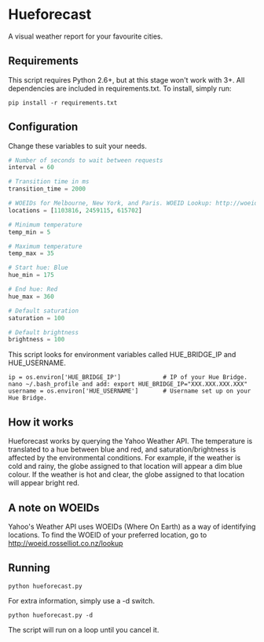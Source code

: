 # Hueforecast
A visual weather report for your favourite cities.

## Requirements
This script requires Python 2.6+, but at this stage won't work with 3+. All dependencies are included in requirements.txt. To install, simply run:

```pip install -r requirements.txt```

## Configuration
Change these variables to suit your needs.

```python
# Number of seconds to wait between requests
interval = 60

# Transition time in ms
transition_time = 2000

# WOEIDs for Melbourne, New York, and Paris. WOEID Lookup: http://woeid.rosselliot.co.nz/lookup
locations = [1103816, 2459115, 615702]

# Minimum temperature
temp_min = 5

# Maximum temperature
temp_max = 35

# Start hue: Blue
hue_min = 175

# End hue: Red
hue_max = 360

# Default saturation
saturation = 100

# Default brightness
brightness = 100

```

This script looks for environment variables called HUE_BRIDGE_IP and HUE_USERNAME.
```
ip = os.environ['HUE_BRIDGE_IP']            # IP of your Hue Bridge. nano ~/.bash_profile and add: export HUE_BRIDGE_IP="XXX.XXX.XXX.XXX"
username = os.environ['HUE_USERNAME']       # Username set up on your Hue Bridge.
```

## How it works
Hueforecast works by querying the Yahoo Weather API. The temperature is translated to a hue between blue and red, and saturation/brightness is affected by the environmental conditions. For example, if the weather is cold and rainy, the globe assigned to that location will appear a dim blue colour. If the weather is hot and clear, the globe assigned to that location will appear bright red.

## A note on WOEIDs
Yahoo's Weather API uses WOEIDs (Where On Earth) as a way of identifying locations. To find the WOEID of your preferred location, go to http://woeid.rosselliot.co.nz/lookup

## Running
```python hueforecast.py```

For extra information, simply use a -d switch.

```python hueforecast.py -d```

The script will run on a loop until you cancel it.

